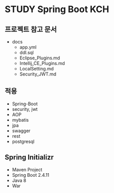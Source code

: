 # STUDY Spring Boot KCH

## 프로젝트 참고 문서

* docs
  * app.yml
  * ddl.sql
  * Eclipse_Plugins.md
  * Intellij_CE_Plugins.md
  * LocalSetting.md
  * Security_JWT.md

## 적용

* Spring-Boot
* security, jwt
* AOP
* mybatis
* jpa
* swagger
* rest
* postgresql

## Spring Initializr

* Maven Project
* Spring Boot 2.4.11
* Java 8
* War
